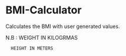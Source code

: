 # BMI-Calculator
Calculates the BMI with user generated values.

N.B : WEIGHT IN KILOGRMAS
      
      HEIGHT IN METERS
